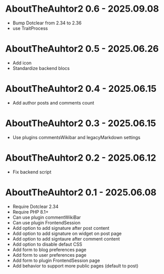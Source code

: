 AboutTheAuhtor2 0.6 - 2025.09.08
===========================================================
* Bump Dotclear from 2.34 to 2.36
* use TraitProcess

AboutTheAuhtor2 0.5 - 2025.06.26
===========================================================
* Add icon
* Standardize backend blocs

AboutTheAuhtor2 0.4 - 2025.06.15
===========================================================
* Add author posts and comments count

AboutTheAuhtor2 0.3 - 2025.06.15
===========================================================
* Use plugins commentsWikibar and legacyMarkdown settings

AboutTheAuhtor2 0.2 - 2025.06.12
===========================================================
* Fix backend script

AboutTheAuhtor2 0.1 - 2025.06.08
===========================================================
* Require Dotclear 2.34
* Require PHP 8.1+
* Can use plugin commentWikiBar
* Can use plugin FrontendSession
* Add option to add signature after post content
* Add option to add signature on widget on post page
* Add option to add signtaure after comment content
* Add option to disable defaut CSS
* Add form to blog preferences page
* Add form to user preferences page
* Add form to plugin FrontendSession page
* Add behavior to support more public pages (default to post)
